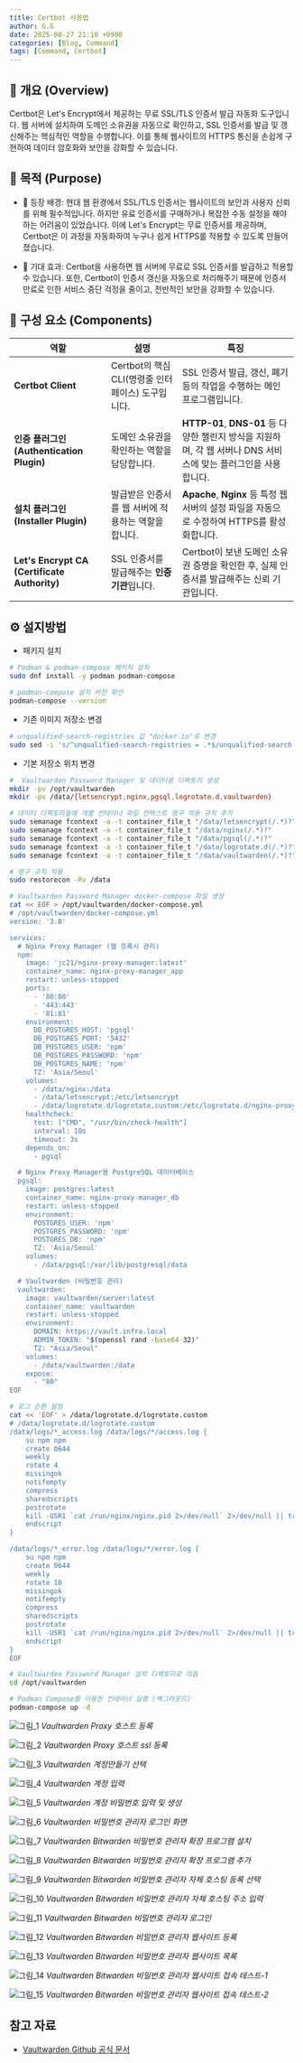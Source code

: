 ```yaml
---
title: Certbot 사용법
author: G.G
date: 2025-08-27 21:10 +0900
categories: [Blog, Command]
tags: [Command, Certbot]
---
```


## 📘 개요 (Overview)
Certbot은 Let's Encrypt에서 제공하는 무료 SSL/TLS 인증서 발급 자동화 도구입니다. 웹 서버에 설치하여 도메인 소유권을 자동으로 확인하고, SSL 인증서를 발급 및 갱신해주는 핵심적인 역할을 수행합니다. 이를 통해 웹사이트의 HTTPS 통신을 손쉽게 구현하여 데이터 암호화와 보안을 강화할 수 있습니다.

## 📌 목적 (Purpose)
- 🧭 등장 배경: 현대 웹 환경에서 SSL/TLS 인증서는 웹사이트의 보안과 사용자 신뢰를 위해 필수적입니다. 하지만 유료 인증서를 구매하거나 복잡한 수동 설정을 해야 하는 어려움이 있었습니다. 이에 Let's Encrypt는 무료 인증서를 제공하며, Certbot은 이 과정을 자동화하여 누구나 쉽게 HTTPS를 적용할 수 있도록 만들어졌습니다.

- 🎯 기대 효과: Certbot을 사용하면 웹 서버에 무료로 SSL 인증서를 발급하고 적용할 수 있습니다. 또한, Certbot이 인증서 갱신을 자동으로 처리해주기 때문에 인증서 만료로 인한 서비스 중단 걱정을 줄이고, 전반적인 보안을 강화할 수 있습니다.


## 📝 구성 요소 (Components)

| 역할 | 설명 | 특징 |
|---|---|---|
| **Certbot Client** | Certbot의 핵심 CLI(명령줄 인터페이스) 도구입니다. | SSL 인증서 발급, 갱신, 폐기 등의 작업을 수행하는 메인 프로그램입니다. |
| **인증 플러그인 (Authentication Plugin)** | 도메인 소유권을 확인하는 역할을 담당합니다. | **HTTP-01**, **DNS-01** 등 다양한 챌린지 방식을 지원하며, 각 웹 서버나 DNS 서비스에 맞는 플러그인을 사용합니다. |
| **설치 플러그인 (Installer Plugin)** | 발급받은 인증서를 웹 서버에 적용하는 역할을 합니다. | **Apache**, **Nginx** 등 특정 웹 서버의 설정 파일을 자동으로 수정하여 HTTPS를 활성화합니다. |
| **Let's Encrypt CA (Certificate Authority)** | SSL 인증서를 발급해주는 **인증 기관**입니다. | Certbot이 보낸 도메인 소유권 증명을 확인한 후, 실제 인증서를 발급해주는 신뢰 기관입니다. |

## ⚙️ 설지방법

- 패키지 설치

```bash
# Podman & podman-compose 패키지 설치
sudo dnf install -y podman podman-compose

# podman-compose 설치 버전 확인
podman-compose --version
```

- 기존 이미지 저장소 변경

```bash
# unqualified-search-registries 값 "docker.io"로 변경
sudo sed -i 's/^unqualified-search-registries = .*$/unqualified-search-registries = ["docker.io"]/' /etc/containers/registries.conf
```

- 기본 저장소 위치 변경

```bash
#  Vaultwarden Password Manager 및 데이터용 디렉토리 생성
mkdir -pv /opt/vaultwarden
mkdir -pv /data/{letsencrypt,nginx,pgsql,logrotate.d,vaultwarden}

# 데이터 디렉토리들에 개별 컨테이너 파일 컨텍스트 영구 적용 규칙 추가
sudo semanage fcontext -a -t container_file_t "/data/letsencrypt(/.*)?"
sudo semanage fcontext -a -t container_file_t "/data/nginx(/.*)?"
sudo semanage fcontext -a -t container_file_t "/data/pgsql(/.*)?"
sudo semanage fcontext -a -t container_file_t "/data/logrotate.d(/.*)?"
sudo semanage fcontext -a -t container_file_t "/data/vaultwarden(/.*)?"

# 영구 규칙 적용
sudo restorecon -Rv /data
```

```bash
# Vaultwarden Password Manager docker-compose 파일 생성
cat << EOF > /opt/vaultwarden/docker-compose.yml
# /opt/vaultwarden/docker-compose.yml
version: '3.8'

services:
  # Nginx Proxy Manager (웹 프록시 관리)
  npm:
    image: 'jc21/nginx-proxy-manager:latest'
    container_name: nginx-proxy-manager_app
    restart: unless-stopped
    ports:
      - '80:80'
      - '443:443'
      - '81:81'
    environment:
      DB_POSTGRES_HOST: 'pgsql'
      DB_POSTGRES_PORT: '5432'
      DB_POSTGRES_USER: 'npm'
      DB_POSTGRES_PASSWORD: 'npm'
      DB_POSTGRES_NAME: 'npm'
      TZ: 'Asia/Seoul'
    volumes:
      - /data/nginx:/data
      - /data/letsencrypt:/etc/letsencrypt
      - /data/logrotate.d/logrotate.custom:/etc/logrotate.d/nginx-proxy-manager
    healthcheck:
      test: ["CMD", "/usr/bin/check-health"]
      interval: 10s
      timeout: 3s
    depends_on:
      - pgsql

  # Nginx Proxy Manager용 PostgreSQL 데이터베이스
  pgsql:
    image: postgres:latest
    container_name: nginx-proxy-manager_db
    restart: unless-stopped
    environment:
      POSTGRES_USER: 'npm'
      POSTGRES_PASSWORD: 'npm'
      POSTGRES_DB: 'npm'
      TZ: 'Asia/Seoul'
    volumes:
      - /data/pgsql:/var/lib/postgresql/data

  # Vaultwarden (비밀번호 관리)
  vaultwarden:
    image: vaultwarden/server:latest
    container_name: vaultwarden
    restart: unless-stopped
    environment:
      DOMAIN: https://vault.infra.local
      ADMIN_TOKEN: "$(openssl rand -base64 32)"
      TZ: "Asia/Seoul"
    volumes:
      - /data/vaultwarden:/data
    expose:
      - "80"
EOF

# 로그 순환 설정
cat << 'EOF' > /data/logrotate.d/logrotate.custom
# /data/logrotate.d/logrotate.custom
/data/logs/*_access.log /data/logs/*/access.log {
    su npm npm
    create 0644
    weekly
    rotate 4
    missingok
    notifempty
    compress
    sharedscripts
    postrotate
    kill -USR1 `cat /run/nginx/nginx.pid 2>/dev/null` 2>/dev/null || true
    endscript
}

/data/logs/*_error.log /data/logs/*/error.log {
    su npm npm
    create 0644
    weekly
    rotate 10
    missingok
    notifempty
    compress
    sharedscripts
    postrotate
    kill -USR1 `cat /run/nginx/nginx.pid 2>/dev/null` 2>/dev/null || true
    endscript
}
EOF
```

```bash
# Vaultwarden Password Manager 설치 디렉토리로 이동
cd /opt/vaultwarden

# Podman Compose를 이용한 컨테이너 실행 (백그라운드)
podman-compose up -d
```

![그림_1](/assets/img/2025-08-24/그림1.png)
_Vaultwarden Proxy 호스트 등록_

![그림_2](/assets/img/2025-08-24/그림2.png)
_Vaultwarden Proxy 호스트 ssl 등록_

![그림_3](/assets/img/2025-08-24/그림3.png)
_Vaultwarden 계정만들기 선택_

![그림_4](/assets/img/2025-08-24/그림4.png)
_Vaultwarden 계정 입력_

![그림_5](/assets/img/2025-08-24/그림5.png)
_Vaultwarden 계정 비밀번호 입력 및 생성_

![그림_6](/assets/img/2025-08-24/그림6.png)
_Vaultwarden 비밀번호 관리자 로그인 화면_

![그림_7](/assets/img/2025-08-24/그림7.png)
_Vaultwarden Bitwarden 비밀번호 관리자 확장 프로그램 설치_

![그림_8](/assets/img/2025-08-24/그림8.png)
_Vaultwarden Bitwarden 비밀번호 관리자 확장 프로그램 추가_

![그림_9](/assets/img/2025-08-24/그림9.png)
_Vaultwarden Bitwarden 비밀번호 관리자 자체 호스팅 등록 선택_

![그림_10](/assets/img/2025-08-24/그림10.png)
_Vaultwarden Bitwarden 비밀번호 관리자 자체 호스팅 주소 입력_

![그림_11](/assets/img/2025-08-24/그림11.png)
_Vaultwarden Bitwarden 비밀번호 관리자 로그인_

![그림_12](/assets/img/2025-08-24/그림12.png)
_Vaultwarden Bitwarden 비밀번호 관리자 웹사이트 등록_

![그림_13](/assets/img/2025-08-24/그림13.png)
_Vaultwarden Bitwarden 비밀번호 관리자 웹사이트 목록_

![그림_14](/assets/img/2025-08-24/그림14.png)
_Vaultwarden Bitwarden 비밀번호 관리자 웹사이트 접속 테스트-1_

![그림_15](/assets/img/2025-08-24/그림15.png)
_Vaultwarden Bitwarden 비밀번호 관리자 웹사이트 접속 테스트-2_

## 참고 자료
- [Vaultwarden Github 공식 문서](https://github.com/dani-garcia/vaultwarden)
